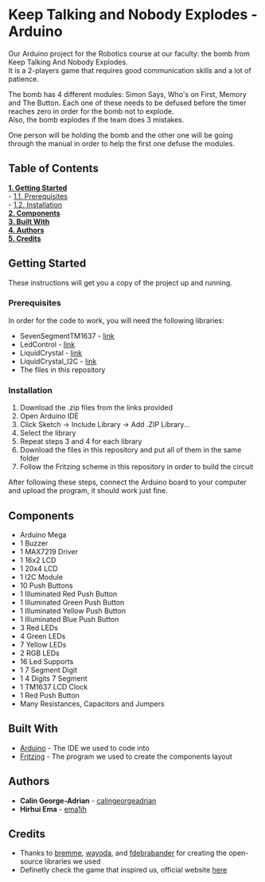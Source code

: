 # Keep Talking and Nobody Explodes - Arduino
Our Arduino project for the Robotics course at our faculty: the bomb from Keep Talking And Nobody Explodes.  
It is a 2-players game that requires good communication skills and a lot of patience.  
  
The bomb has 4 different modules: Simon Says, Who's on First, Memory and The Button. Each one of these needs to be defused before the timer reaches zero in order for the bomb not to explode.  
Also, the bomb explodes if the team does 3 mistakes. 
  
One person will be holding the bomb and the other one will be going through the manual in order to help the first one defuse the modules.

## Table of Contents
**[1. Getting Started](#getting-started)**  
    - [1.1. Prerequisites](#prerequisites)  
    - [1.2. Installation](#installation)  
**[2. Components](#components)**  
**[3. Built With](#built-with)**  
**[4. Authors](#authors)**  
**[5. Credits](#credits)**  


## Getting Started
These instructions will get you a copy of the project up and running.

### Prerequisites
In order for the code to work, you will need the following libraries:  
- SevenSegmentTM1637 - [link](https://github.com/bremme/arduino-tm1637)  
- LedControl - [link](https://github.com/wayoda/LedControl)  
- LiquidCrystal - [link](https://www.arduinolibraries.info/libraries/liquid-crystal)  
- LiquidCrystal_I2C - [link](https://github.com/fdebrabander/Arduino-LiquidCrystal-I2C-library)
- The files in this repository

### Installation
1. Download the .zip files from the links provided
2. Open Arduino IDE
3. Click Sketch -> Include Library -> Add .ZIP Library...
4. Select the library
5. Repeat steps 3 and 4 for each library
6. Download the files in this repository and put all of them in the same folder
7. Follow the Fritzing scheme in this repository in order to build the circuit

After following these steps, connect the Arduino board to your computer and upload the program, it should work just fine.

## Components
 - Arduino Mega
 - 1 Buzzer
 - 1 MAX7219 Driver
 - 1 16x2 LCD
 - 1 20x4 LCD
 - 1 I2C Module
 - 10 Push Buttons
 - 1 Illuminated Red Push Button
 - 1 Illuminated Green Push Button
 - 1 Illuminated Yellow Push Button
 - 1 Illuminated Blue Push Button
 - 3 Red LEDs
 - 4 Green LEDs
 - 7 Yellow LEDs
 - 2 RGB LEDs
 - 16 Led Supports
 - 1 7 Segment Digit
 - 1 4 Digits 7 Segment
 - 1 TM1637 LCD Clock
 - 1 Red Push Button
 - Many Resistances, Capacitors and Jumpers

## Built With

* [Arduino](https://www.arduino.cc/en/main/software) - The IDE we used to code into
* [Fritzing](http://fritzing.org/home/) - The program we used to create the components layout

## Authors

* **Calin George-Adrian** - [calingeorgeadrian](https://github.com/calingeorgeadrian)
* **Hirhui Ema** - [ema1ih](https://github.com/ema1ih)

## Credits

* Thanks to [bremme](https://github.com/bremme), [wayoda](https://github.com/wayoda), and [fdebrabander](https://github.com/fdebrabander) for creating the open-source libraries we used
* Definetly check the game that inspired us, official website [here](https://keeptalkinggame.com/)
